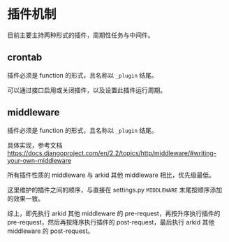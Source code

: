 # 插件机制

目前主要主持两种形式的插件，周期性任务与中间件。


## crontab
插件必须是 function 的形式，且名称以 `_plugin` 结尾。

可以通过接口启用或关闭插件，以及设置此插件运行周期。

## middleware
插件必须是 function 的形式，且名称以 `_plugin` 结尾。

具体实现，参考文档 https://docs.djangoproject.com/en/2.2/topics/http/middleware/#writing-your-own-middleware

所有插件性质的 middleware 与 arkid 其他 middleware 相比，优先级最低。

这里维护的插件之间的顺序，与直接在 settings.py `MIDDLEWARE` 末尾按顺序添加的效果一致。

综上，即先执行 arkid 其他 middleware 的 pre-request，再按升序执行插件的 pre-request，然后再按降序执行插件的 post-request，最后执行 arkid 其他 middleware 的 post-request。

